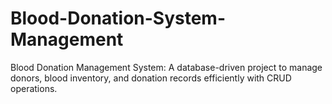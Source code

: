 # Blood-Donation-System-Management
Blood Donation Management System: A database-driven project to manage donors, blood inventory, and donation records efficiently with CRUD operations.
